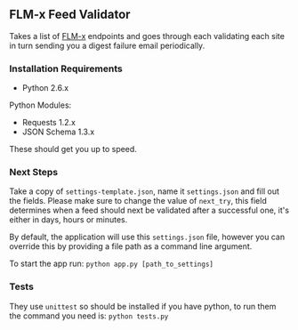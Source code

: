 ## FLM-x Feed Validator

Takes a list of [FLM-x](http://flm.foxpico.com/) endpoints and goes through each validating each site in turn sending you a digest failure email periodically.

### Installation Requirements

* Python 2.6.x

Python Modules:
* Requests 1.2.x
* JSON Schema 1.3.x

These should get you up to speed.

### Next Steps

Take a copy of `settings-template.json`, name it `settings.json` and fill out the fields. Please make sure to change the value of `next_try`, this field determines when a feed should next be validated after a successful one, it's either in days, hours or minutes.

By default, the application will use this `settings.json` file, however you can override this by providing a file path as a command line argument.

To start the app run:
`python app.py [path_to_settings]`

### Tests

They use `unittest` so should be installed if you have python, to run them the command you need is: `python tests.py`
